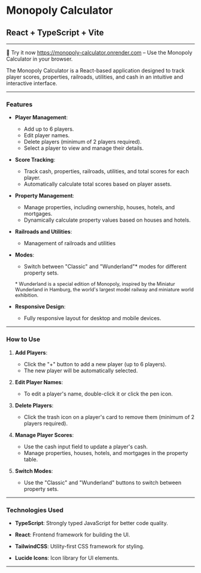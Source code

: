 # Monopoly Calculator

## React + TypeScript + Vite

---


🚀 Try it now https://monopoly-calculator.onrender.com – Use the Monopoly Calculator in your browser. 


The Monopoly Calculator is a React-based application designed to track player scores, properties, railroads, utilities, and cash in an intuitive and interactive interface.

---

### **Features**
- **Player Management**:
  - Add up to 6 players.
  - Edit player names.
  - Delete players (minimum of 2 players required).
  - Select a player to view and manage their details.

- **Score Tracking**:
  - Track cash, properties, railroads, utilities, and total scores for each player.
  - Automatically calculate total scores based on player assets.

- **Property Management**:
  - Manage properties, including ownership, houses, hotels, and mortgages.
  - Dynamically calculate property values based on houses and hotels.
  
- **Railroads and Utilities**:
  - Management of railroads and utilities 
  
- **Modes**:
  - Switch between "Classic" and "Wunderland"* modes for different property sets.
  
  <span style="font-size: 0.8rem">* Wunderland is a special edition of Monopoly, inspired by the Miniatur Wunderland in Hamburg, the world's largest model railway and miniature world exhibition.</span>

- **Responsive Design**:
  - Fully responsive layout for desktop and mobile devices.


---



### **How to Use**

1. **Add Players**:
   - Click the "+" button to add a new player (up to 6 players).
   - The new player will be automatically selected.

2. **Edit Player Names**:
   - To edit a player's name, double-click it or click the pen icon. 

3. **Delete Players**:
   - Click the trash icon on a player's card to remove them (minimum of 2 players required).

4. **Manage Player Scores**:
   - Use the cash input field to update a player's cash.
   - Manage properties, houses, hotels, and mortgages in the property table.

5. **Switch Modes**:
   - Use the "Classic" and "Wunderland" buttons to switch between property sets.

---
### **Technologies Used**
- **TypeScript**: Strongly typed JavaScript for better code quality.
- **React**: Frontend framework for building the UI.
- **TailwindCSS**: Utility-first CSS framework for styling.

- **Lucide Icons**: Icon library for UI elements.

---


